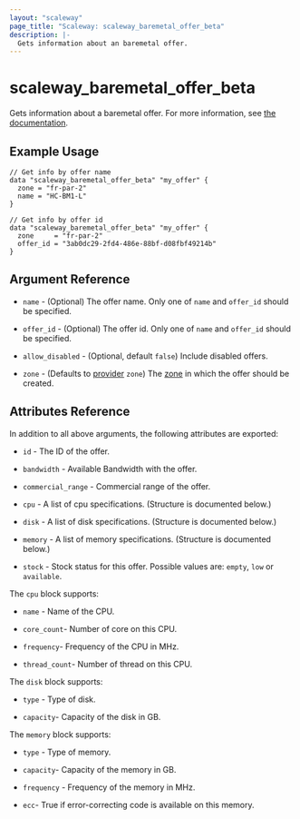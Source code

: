 ```yaml
---
layout: "scaleway"
page_title: "Scaleway: scaleway_baremetal_offer_beta"
description: |-
  Gets information about an baremetal offer.
---
```


# scaleway_baremetal_offer_beta

Gets information about a baremetal offer. For more information, see [the documentation](https://developers.scaleway.com/en/products/baremetal/api).

## Example Usage

```hcl
// Get info by offer name
data "scaleway_baremetal_offer_beta" "my_offer" {
  zone = "fr-par-2"
  name = "HC-BM1-L"
}

// Get info by offer id
data "scaleway_baremetal_offer_beta" "my_offer" {
  zone     = "fr-par-2"
  offer_id = "3ab0dc29-2fd4-486e-88bf-d08fbf49214b"
}
```

## Argument Reference

- `name` - (Optional) The offer name. Only one of `name` and `offer_id` should be specified.

- `offer_id` - (Optional) The offer id. Only one of `name` and `offer_id` should be specified.

- `allow_disabled` - (Optional, default `false`) Include disabled offers.

- `zone` - (Defaults to [provider](../index.html#zone) `zone`) The [zone](../guides/regions_and_zones.html#zones) in which the offer should be created.

## Attributes Reference

In addition to all above arguments, the following attributes are exported:

- `id` - The ID of the offer.

- `bandwidth` - Available Bandwidth with the offer.

- `commercial_range` - Commercial range of the offer.

- `cpu` - A list of cpu specifications. (Structure is documented below.)

- `disk` - A list of disk specifications. (Structure is documented below.)

- `memory` - A list of memory specifications. (Structure is documented below.)

- `stock` - Stock status for this offer. Possible values are: `empty`, `low` or `available`.

The `cpu` block supports:

- `name` - Name of the CPU.

- `core_count`- Number of core on this CPU.

- `frequency`- Frequency of the CPU in MHz.

- `thread_count`- Number of thread on this CPU.

The `disk` block supports:

- `type` - Type of disk.

- `capacity`- Capacity of the disk in GB.

The `memory` block supports:

- `type` - Type of memory.

- `capacity`- Capacity of the memory in GB.

- `frequency` - Frequency of the memory in MHz.

- `ecc`- True if error-correcting code is available on this memory.
